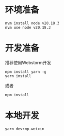 # 环境准备

```shell
nvm install node v20.18.3
nvm use node v20.18.3
```

# 开发准备

推荐使用Webstorm开发

```shell
npm install yarn -g
yarn install
```

或者

```shell
npm install
```

# 本地开发

```shell
yarn dev:mp-weixin
```

